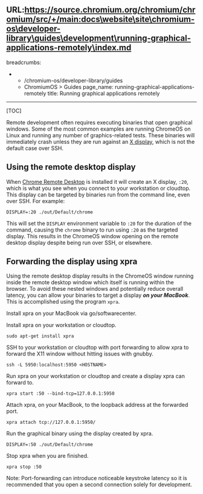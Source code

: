 URL:https://source.chromium.org/chromium/chromium/src/+/main:docs\website\site\chromium-os\developer-library\guides\development\running-graphical-applications-remotely\index.md
---
breadcrumbs:
- - /chromium-os/developer-library/guides
  - ChromiumOS > Guides
page_name: running-graphical-applications-remotely
title: Running graphical applications remotely
---

[TOC]

Remote development often requires executing binaries that open graphical
windows. Some of the most common examples are running ChromeOS on Linux and
running any number of graphics-related tests. These binaries will immediately
crash unless they are run against an
[X display](https://en.wikipedia.org/wiki/X_Window_System), which is not the
default case over SSH.

## Using the remote desktop display

When [Chrome Remote Desktop](https://remotedesktop.corp.google.com/) is
installed it will create an X display, `:20`, which is what you see when you
connect to your workstation or cloudtop. This display can be targeted by
binaries run from the command line, even over SSH. For example:

```shell
DISPLAY=:20 ./out/Default/chrome
```

This will set the `DISPLAY` environment variable to `:20` for the duration of
the command, causing the `chrome` binary to run using `:20` as the targeted
display. This results in the ChromeOS window opening on the remote desktop
display despite being run over SSH, or elsewhere.

## Forwarding the display using xpra

Using the remote desktop display results in the ChromeOS window running inside
the remote desktop window which itself is running within the browser. To avoid
these nested windows and potentially reduce overall latency, you can allow your
binaries to target a display ***on your MacBook***. This is accomplished using
the program `xpra`.

Install xpra on your MacBook via go/softwarecenter.

Install xpra on your workstation or cloudtop.

```shell
sudo apt-get install xpra
```

SSH to your workstation or cloudtop with port forwarding to allow xpra to
forward the X11 window without hitting issues with gnubby.

```shell
ssh -L 5950:localhost:5950 <HOSTNAME>
```

Run xpra on your workstation or cloudtop and create a display xpra can forward
to.

```shell
xpra start :50 --bind-tcp=127.0.0.1:5950
```

Attach xpra, on your MacBook, to the loopback address at the forwarded port.

```shell
xpra attach tcp://127.0.0.1:5950/
```

Run the graphical binary using the display created by xpra.

```shell
DISPLAY=:50 ./out/Default/chrome
```

Stop xpra when you are finished.

```shell
xpra stop :50
```

Note: Port-forwarding can introduce noticeable keystroke latency so it is
recommended that you open a second connection solely for development.
